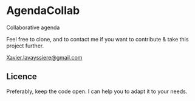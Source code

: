 # AgendaCollab

Collaborative agenda

Feel free to clone, and to contact me if you want to contribute & take this project further.

Xavier.lavayssiere@gmail.com

## Licence

Preferably, keep the code open. I can help you to adapt it to your needs.
